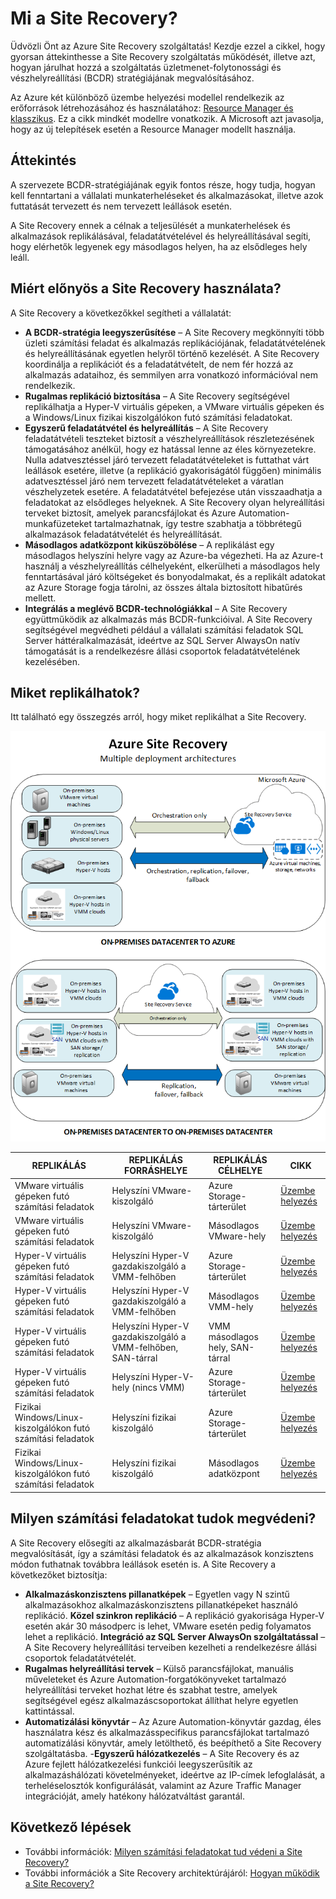 <properties
    pageTitle="Mi a Site Recovery? | Microsoft Azure" 
    description="Áttekintést nyújt az Azure Site Recovery szolgáltatásról, és ismerteti a szolgáltatás üzembe helyezését." 
    services="site-recovery" 
    documentationCenter="" 
    authors="rayne-wiselman" 
    manager="jwhit" 
    editor=""/>

<tags 
    ms.service="site-recovery" 
    ms.devlang="na"
    ms.topic="get-started-article"
    ms.tgt_pltfrm="na"
    ms.workload="storage-backup-recovery" 
    ms.date="02/22/2016" 
    ms.author="raynew"/>

#  Mi a Site Recovery?

Üdvözli Önt az Azure Site Recovery szolgáltatás! Kezdje ezzel a cikkel, hogy gyorsan áttekinthesse a Site Recovery szolgáltatás működését, illetve azt, hogyan járulhat hozzá a szolgáltatás üzletmenet-folytonossági és vészhelyreállítási (BCDR) stratégiájának megvalósításához.

Az Azure két különböző üzembe helyezési modellel rendelkezik az erőforrások létrehozásához és használatához: [Resource Manager és klasszikus](../resource-manager-deployment-model.md). Ez a cikk mindkét modellre vonatkozik. A Microsoft azt javasolja, hogy az új telepítések esetén a Resource Manager modellt használja.

## Áttekintés

A szervezete BCDR-stratégiájának egyik fontos része, hogy tudja, hogyan kell fenntartani a vállalati munkaterheléseket és alkalmazásokat, illetve azok futtatását tervezett és nem tervezett leállások esetén.

A Site Recovery ennek a célnak a teljesülését a munkaterhelések és alkalmazások replikálásával, feladatátvételével és helyreállításával segíti, hogy elérhetők legyenek egy másodlagos helyen, ha az elsődleges hely leáll. 

## Miért előnyös a Site Recovery használata? 

A Site Recovery a következőkkel segítheti a vállalatát:

- **A BCDR-stratégia leegyszerűsítése** – A Site Recovery megkönnyíti több üzleti számítási feladat és alkalmazás replikációjának, feladatátvételének és helyreállításának egyetlen helyről történő kezelését. A Site Recovery koordinálja a replikációt és a feladatátvételt, de nem fér hozzá az alkalmazás adataihoz, és semmilyen arra vonatkozó információval nem rendelkezik.
- **Rugalmas replikáció biztosítása** – A Site Recovery segítségével replikálhatja a Hyper-V virtuális gépeken, a VMware virtuális gépeken és a Windows/Linux fizikai kiszolgálókon futó számítási feladatokat. 
- **Egyszerű feladatátvétel és helyreállítás** – A Site Recovery feladatátvételi teszteket biztosít a vészhelyreállítások részletezésének támogatásához anélkül, hogy ez hatással lenne az éles környezetekre. Nulla adatvesztéssel járó tervezett feladatátvételeket is futtathat várt leállások esetére, illetve (a replikáció gyakoriságától függően) minimális adatvesztéssel járó nem tervezett feladatátvételeket a váratlan vészhelyzetek esetére. A feladatátvétel befejezése után visszaadhatja a feladatokat az elsődleges helyeknek. A Site Recovery olyan helyreállítási terveket biztosít, amelyek parancsfájlokat és Azure Automation-munkafüzeteket tartalmazhatnak, így testre szabhatja a többrétegű alkalmazások feladatátvételét és helyreállítását. 
- **Másodlagos adatközpont kiküszöbölése** – A replikálást egy másodlagos helyszíni helyre vagy az Azure-ba végezheti. Ha az Azure-t használj a vészhelyreállítás célhelyeként, elkerülheti a másodlagos hely fenntartásával járó költségeket és bonyodalmakat, és a replikált adatokat az Azure Storage fogja tárolni, az összes általa biztosított hibatűrés mellett.
- **Integrálás a meglévő BCDR-technológiákkal** – A Site Recovery együttműködik az alkalmazás más BCDR-funkcióival. A Site Recovery segítségével megvédheti például a vállalati számítási feladatok SQL Server háttéralkalmazását, ideértve az SQL Server AlwaysOn natív támogatását is a rendelkezésre állási csoportok feladatátvételének kezelésében. 

## Miket replikálhatok?

Itt található egy összegzés arról, hogy miket replikálhat a Site Recovery.

![Két helyszíni hely közötti replikálás](./media/site-recovery-overview/asr-overview-graphic.png)

**REPLIKÁLÁS** | **REPLIKÁLÁS FORRÁSHELYE** | **REPLIKÁLÁS CÉLHELYE** | **CIKK**
---|---|---|---
VMware virtuális gépeken futó számítási feladatok | Helyszíni VMware-kiszolgáló | Azure Storage-tárterület | [Üzembe helyezés](site-recovery-vmware-to-azure-classic.md)
VMware virtuális gépeken futó számítási feladatok | Helyszíni VMware-kiszolgáló | Másodlagos VMware-hely | [Üzembe helyezés](site-recovery-vmware-to-vmware.md) 
Hyper-V virtuális gépeken futó számítási feladatok | Helyszíni Hyper-V gazdakiszolgáló a VMM-felhőben | Azure Storage-tárterület | [Üzembe helyezés](site-recovery-vmm-to-azure.md)
Hyper-V virtuális gépeken futó számítási feladatok | Helyszíni Hyper-V gazdakiszolgáló a VMM-felhőben | Másodlagos VMM-hely | [Üzembe helyezés](site-recovery-vmm-to-vmm.md)
Hyper-V virtuális gépeken futó számítási feladatok | Helyszíni Hyper-V gazdakiszolgáló a VMM-felhőben, SAN-tárral| VMM másodlagos hely, SAN-tárral | [Üzembe helyezés](site-recovery-vmm-san.md)
Hyper-V virtuális gépeken futó számítási feladatok | Helyszíni Hyper-V-hely (nincs VMM) | Azure Storage-tárterület | [Üzembe helyezés](site-recovery-hyper-v-site-to-azure.md)
Fizikai Windows/Linux-kiszolgálókon futó számítási feladatok | Helyszíni fizikai kiszolgáló | Azure Storage-tárterület | [Üzembe helyezés](site-recovery-vmware-to-azure-classic.md)
Fizikai Windows/Linux-kiszolgálókon futó számítási feladatok | Helyszíni fizikai kiszolgáló | Másodlagos adatközpont | [Üzembe helyezés](site-recovery-vmware-to-vmware.md) 


## Milyen számítási feladatokat tudok megvédeni?

A Site Recovery elősegíti az alkalmazásbarát BCDR-stratégia megvalósítását, így a számítási feladatok és az alkalmazások konzisztens módon futhatnak továbbra leállások esetén is. A Site Recovery a következőket biztosítja: 

- **Alkalmazáskonzisztens pillanatképek** – Egyetlen vagy N szintű alkalmazásokhoz alkalmazáskonzisztens pillanatképeket használó replikáció.
**Közel szinkron replikáció** – A replikáció gyakorisága Hyper-V esetén akár 30 másodperc is lehet, VMware esetén pedig folyamatos lehet a replikáció.
**Integráció az SQL Server AlwaysOn szolgáltatással** – A Site Recovery helyreállítási terveiben kezelheti a rendelkezésre állási csoportok feladatátvételét. 
- **Rugalmas helyreállítási tervek** – Külső parancsfájlokat, manuális műveleteket és Azure Automation-forgatókönyveket tartalmazó helyreállítási terveket hozhat létre és szabhat testre, amelyek segítségével egész alkalmazáscsoportokat állíthat helyre egyetlen kattintással.
- **Automatizálási könyvtár** – Az Azure Automation-könyvtár gazdag, éles használatra kész és alkalmazásspecifikus parancsfájlokat tartalmazó automatizálási könyvtár, amely letölthető, és beépíthető a Site Recovery szolgáltatásba. 
-**Egyszerű hálózatkezelés** – A Site Recovery és az Azure fejlett hálózatkezelési funkciói leegyszerűsítik az alkalmazáshálózati követelményeket, ideértve az IP-címek lefoglalását, a terheléselosztók konfigurálását, valamint az Azure Traffic Manager integrációját, amely hatékony hálózatváltást garantál.


## Következő lépések

- További információk: [Milyen számítási feladatokat tud védeni a Site Recovery?](site-recovery-workload.md)
- További információk a Site Recovery architektúrájáról: [Hogyan működik a Site Recovery?](site-recovery-components.md)
 



<!--HONumber=jun16_HO2-->


